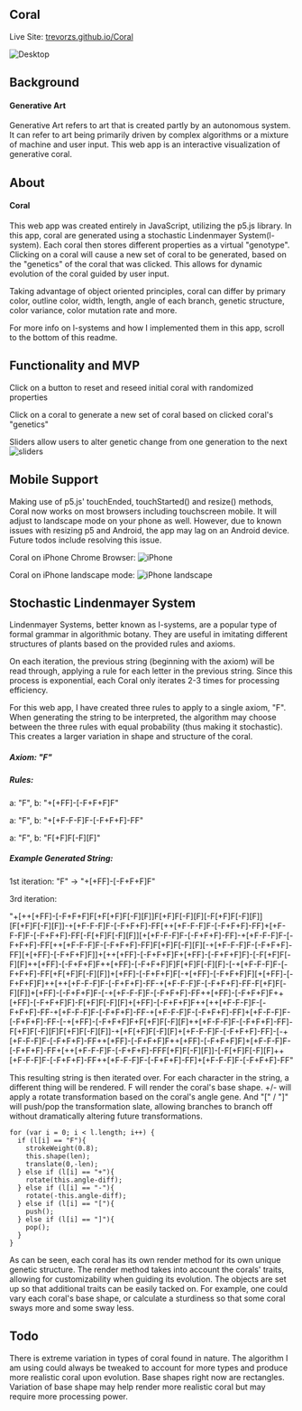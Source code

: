 ## Coral
Live Site: [trevorzs.github.io/Coral](trevorzs.github.io/Coral)  

![Desktop](readme_images/tscreenshot1.png)

## Background
#### Generative Art
Generative Art refers to art that is created partly by an autonomous system. It can refer to art being primarily driven by complex algorithms or a mixture of machine and user input. This web app is an interactive visualization of generative coral.

## About
#### Coral
This web app was created entirely in JavaScript, utilizing the p5.js library. In this app, coral are generated using a stochastic Lindenmayer System(l-system). Each coral then stores different properties as a virtual "genotype". Clicking on a coral will cause a new set of coral to be generated, based on the "genetics" of the coral that was clicked. This allows for dynamic evolution of the coral guided by user input.

Taking advantage of object oriented principles, coral can differ by primary color, outline color, width, length, angle of each branch, genetic structure, color variance, color mutation rate and more.

For more info on l-systems and how I implemented them in this app, scroll to the bottom of this readme.

## Functionality and MVP
Click on a button to reset and reseed initial coral with randomized properties

Click on a coral to generate a new set of coral based on clicked coral's "genetics"

Sliders allow users to alter genetic change from one generation to the next
![sliders](readme_images/tscreenshot2.png)

## Mobile Support
Making use of p5.js' touchEnded, touchStarted() and resize() methods, Coral now works on most browsers including touchscreen mobile. It will adjust to landscape mode on your phone as well. However, due to known issues with resizing p5 and Android, the app may lag on an Android device. Future todos include resolving this issue.

Coral on iPhone Chrome Browser:
![iPhone](readme_images/tscreenshot3.png)

Coral on iPhone landscape mode:
![iPhone landscape](readme_images/tscreenshot4.jpg)

## Stochastic Lindenmayer System
Lindenmayer Systems, better known as l-systems, are a popular type of formal grammar in algorithmic botany. They are useful in imitating different structures of plants based on the provided rules and axioms.

On each iteration, the previous string (beginning with the axiom) will be read through, applying a rule for each letter in the previous string. Since this process is exponential, each Coral only iterates 2-3 times for processing efficiency.

For this web app, I have created three rules to apply to a single axiom, "F". When generating the string to be interpreted, the algorithm may choose between the three rules with equal probability (thus making it stochastic). This creates a larger variation in shape and structure of the coral.

##### Axiom: "F"

##### Rules:

a: "F",
b: "+[+FF]-[-F+F+F]F" 

a: "F",
b: "+[+F-F-F]F-[-F+F+F]-FF"

a: "F",
b: "F[+F]F[-F][F]"

##### Example Generated String:

1st iteration:
"F" -> "+[+FF]-[-F+F+F]F"

3rd iteration:

 "+[++[+FF]-[-F+F+F]F[+F[+F]F[-F][F]]F[+F]F[-F][F][-F[+F]F[-F][F]][F[+F]F[-F][F]]-+[+F-F-F]F-[-F+F+F]-FF[++[+F-F-F]F-[-F+F+F]-FF]+[+F-F-F]F-[-F+F+F]-FF[-F[+F]F[-F][F]][+[+F-F-F]F-[-F+F+F]-FF]-+[+F-F-F]F-[-F+F+F]-FF[++[+F-F-F]F-[-F+F+F]-FF]F[+F]F[-F][F][-+[+F-F-F]F-[-F+F+F]-FF][+[+FF]-[-F+F+F]F]]+[++[+FF]-[-F+F+F]F+[+FF]-[-F+F+F]F]-[-F[+F]F[-F][F]++[+FF]-[-F+F+F]F++[+FF]-[-F+F+F]F]F[+F]F[-F][F]-[-+[+F-F-F]F-[-F+F+F]-FF[+F[+F]F[-F][F]]+[+FF]-[-F+F+F]F[-+[+FF]-[-F+F+F]F][+[+FF]-[-F+F+F]F]++[++[+F-F-F]F-[-F+F+F]-FF-+[+F-F-F]F-[-F+F+F]-FF-F[+F]F[-F][F]]+[+FF]-[-F+F+F]F-[-+[+F-F-F]F-[-F+F+F]-FF++[+FF]-[-F+F+F]F++[+FF]-[-F+F+F]F]-F[+F]F[-F][F]+[+FF]-[-F+F+F]F++[++[+F-F-F]F-[-F+F+F]-FF-+[+F-F-F]F-[-F+F+F]-FF-+[+F-F-F]F-[-F+F+F]-FF]+[+F-F-F]F-[-F+F+F]-FF-[-+[+FF]-[-F+F+F]F+F[+F]F[-F][F]++[+F-F-F]F-[-F+F+F]-FF]-F[+F]F[-F][F]F[+F]F[-F][F]]-+[+F[+F]F[-F][F]+[+F-F-F]F-[-F+F+F]-FF]-[-+[+F-F-F]F-[-F+F+F]-FF++[+FF]-[-F+F+F]F++[+FF]-[-F+F+F]F]+[+F-F-F]F-[-F+F+F]-FF+[++[+F-F-F]F-[-F+F+F]-FFF[+F]F[-F][F]]-[-F[+F]F[-F][F]++[+F-F-F]F-[-F+F+F]-FF++[+F-F-F]F-[-F+F+F]-FF]+[+F-F-F]F-[-F+F+F]-FF"

This resulting string is then iterated over. For each character in the string, a different thing will be rendered. F will render the coral's base shape. +/- will apply a rotate transformation based on the coral's angle gene. And "[" / "]" will push/pop the transformation slate, allowing branches to branch off without dramatically altering future transformations.

```
for (var i = 0; i < l.length; i++) {
  if (l[i] == "F"){
    strokeWeight(0.8);
    this.shape(len);
    translate(0,-len);
  } else if (l[i] == "+"){
    rotate(this.angle-diff);
  } else if (l[i] == "-"){
    rotate(-this.angle-diff);
  } else if (l[i] == "["){
    push();
  } else if (l[i] == "]"){
    pop();
  }
}
```

As can be seen, each coral has its own render method for its own unique genetic structure. The render method takes into account the corals' traits, allowing for customizability when guiding its evolution. The objects are set up so that additional traits can be easily tacked on. For example, one could vary each coral's base shape, or calculate a sturdiness so that some coral sways more and some sway less.


## Todo
There is extreme variation in types of coral found in nature. The algorithm I am using could always be tweaked to account for more types and produce more realistic coral upon evolution. Base shapes right now are rectangles. Variation of base shape may help render more realistic coral but may require more processing power.

